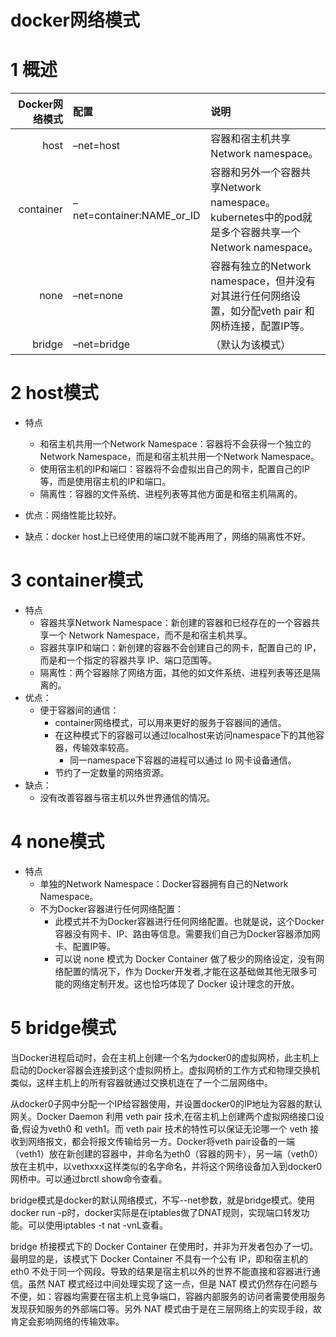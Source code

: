 # docker网络模式

# 1 概述

| Docker网络模式 | 配置                      | 说明                                                         |
| -------------: | :------------------------ | :----------------------------------------------------------- |
|           host | –net=host                 | 容器和宿主机共享Network namespace。                          |
|      container | –net=container:NAME_or_ID | 容器和另外一个容器共享Network namespace。 kubernetes中的pod就是多个容器共享一个Network namespace。 |
|           none | –net=none                 | 容器有独立的Network namespace，但并没有对其进行任何网络设置，如分配veth pair 和网桥连接，配置IP等。 |
|         bridge | –net=bridge               | （默认为该模式）                                             |

# 2 host模式

- 特点
    - 和宿主机共用一个Network Namespace：容器将不会获得一个独立的Network Namespace，而是和宿主机共用一个Network Namespace。
    - 使用宿主机的IP和端口：容器将不会虚拟出自己的网卡，配置自己的IP等，而是使用宿主机的IP和端口。
    - 隔离性：容器的文件系统、进程列表等其他方面是和宿主机隔离的。

- 优点：网络性能比较好。
- 缺点：docker host上已经使用的端口就不能再用了，网络的隔离性不好。

# 3 container模式

- 特点
    - 容器共享Network Namespace：新创建的容器和已经存在的一个容器共享一个 Network Namespace，而不是和宿主机共享。
    - 容器共享IP和端口：新创建的容器不会创建自己的网卡，配置自己的 IP，而是和一个指定的容器共享 IP、端口范围等。
    - 隔离性：两个容器除了网络方面，其他的如文件系统、进程列表等还是隔离的。
- 优点：
    - 便于容器间的通信：
        - container网络模式，可以用来更好的服务于容器间的通信。
        - 在这种模式下的容器可以通过localhost来访问namespace下的其他容器，传输效率较高。
            - 同一namespace下容器的进程可以通过 lo 网卡设备通信。
        - 节约了一定数量的网络资源。
- 缺点：
    - 没有改善容器与宿主机以外世界通信的情况。

# 4 none模式

- 特点
    - 单独的Network Namespace：Docker容器拥有自己的Network Namespace。
    - 不为Docker容器进行任何网络配置：
        - 此模式并不为Docker容器进行任何网络配置。也就是说，这个Docker容器没有网卡、IP、路由等信息。需要我们自己为Docker容器添加网卡、配置IP等。
        - 可以说 none 模式为 Docker Container 做了极少的网络设定，没有网络配置的情况下，作为 Docker开发者,才能在这基础做其他无限多可能的网络定制开发。这也恰巧体现了 Docker 设计理念的开放。

# 5 bridge模式

当Docker进程启动时，会在主机上创建一个名为docker0的虚拟网桥，此主机上启动的Docker容器会连接到这个虚拟网桥上。虚拟网桥的工作方式和物理交换机类似，这样主机上的所有容器就通过交换机连在了一个二层网络中。

从docker0子网中分配一个IP给容器使用，并设置docker0的IP地址为容器的默认网关。Docker Daemon 利用 veth pair 技术,在宿主机上创建两个虚拟网络接口设备,假设为veth0 和 veth1。而 veth pair 技术的特性可以保证无论哪一个 veth 接收到网络报文，都会将报文传输给另一方。Docker将veth pair设备的一端（veth1）放在新创建的容器中，并命名为eth0（容器的网卡），另一端（veth0）放在主机中，以vethxxx这样类似的名字命名，并将这个网络设备加入到docker0网桥中。可以通过brctl show命令查看。

bridge模式是docker的默认网络模式，不写--net参数，就是bridge模式。使用docker run -p时，docker实际是在iptables做了DNAT规则，实现端口转发功能。可以使用iptables -t nat -vnL查看。

bridge 桥接模式下的 Docker Container 在使用时，并非为开发者包办了一切。最明显的是，该模式下 Docker Container 不具有一个公有 IP，即和宿主机的 eth0 不处于同一个网段。导致的结果是宿主机以外的世界不能直接和容器进行通信。虽然 NAT 模式经过中间处理实现了这一点，但是 NAT 模式仍然存在问题与不便，如：容器均需要在宿主机上竞争端口，容器内部服务的访问者需要使用服务发现获知服务的外部端口等。另外 NAT 模式由于是在三层网络上的实现手段，故肯定会影响网络的传输效率。


